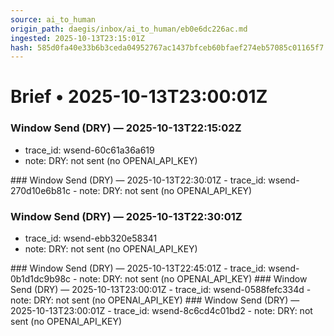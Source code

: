 ```yaml
---
source: ai_to_human
origin_path: daegis/inbox/ai_to_human/eb0e6dc226ac.md
ingested: 2025-10-13T23:15:01Z
hash: 585d0fa40e33b6b3ceda04952767ac1437bfceb60bfaef274eb57085c01165f7
---
```

# Brief • 2025-10-13T23:00:01Z

### Window Send (DRY) — 2025-10-13T22:15:02Z
- trace_id: wsend-60c61a36a619
- note: DRY: not sent (no OPENAI_API_KEY)

<bundle snapshot omitted>
### Window Send (DRY) — 2025-10-13T22:30:01Z
- trace_id: wsend-270d10e6b81c
- note: DRY: not sent (no OPENAI_API_KEY)

### Window Send (DRY) — 2025-10-13T22:30:01Z
- trace_id: wsend-ebb320e58341
- note: DRY: not sent (no OPENAI_API_KEY)

<bundle snapshot omitted>
<bundle snapshot omitted>
### Window Send (DRY) — 2025-10-13T22:45:01Z
- trace_id: wsend-0b1d1dc9b98c
- note: DRY: not sent (no OPENAI_API_KEY)

<bundle snapshot omitted>
### Window Send (DRY) — 2025-10-13T23:00:01Z
- trace_id: wsend-0588fefc334d
- note: DRY: not sent (no OPENAI_API_KEY)

<bundle snapshot omitted>
### Window Send (DRY) — 2025-10-13T23:00:01Z
- trace_id: wsend-8c6cd4c01bd2
- note: DRY: not sent (no OPENAI_API_KEY)

<bundle snapshot omitted>

